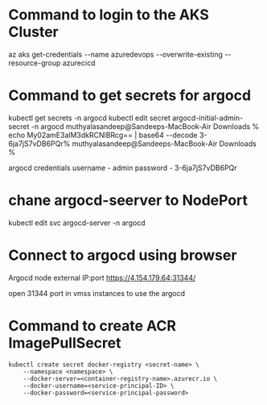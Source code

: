 # Command to login to the AKS Cluster

az aks get-credentials --name azuredevops --overwrite-existing --resource-group azurecicd

# Command to get secrets for argocd

kubectl get secrets -n argocd
kubectl edit secret argocd-initial-admin-secret -n argocd
muthyalasandeep@Sandeeps-MacBook-Air Downloads % echo My02amE3alM3dkRCNlBRcg== | base64 --decode
3-6ja7jS7vDB6PQr%                                                                                                                                muthyalasandeep@Sandeeps-MacBook-Air Downloads % 

argocd credentials
username - admin
password - 3-6ja7jS7vDB6PQr

# chane argocd-seerver to NodePort
kubectl edit svc argocd-server -n argocd


# Connect to argocd using browser

Argocd node external IP:port
https://4.154.179.64:31344/

open 31344 port in vmss instances to use the argocd


# Command to create ACR ImagePullSecret

```
kubectl create secret docker-registry <secret-name> \
    --namespace <namespace> \
    --docker-server=<container-registry-name>.azurecr.io \
    --docker-username=<service-principal-ID> \
    --docker-password=<service-principal-password>
```
